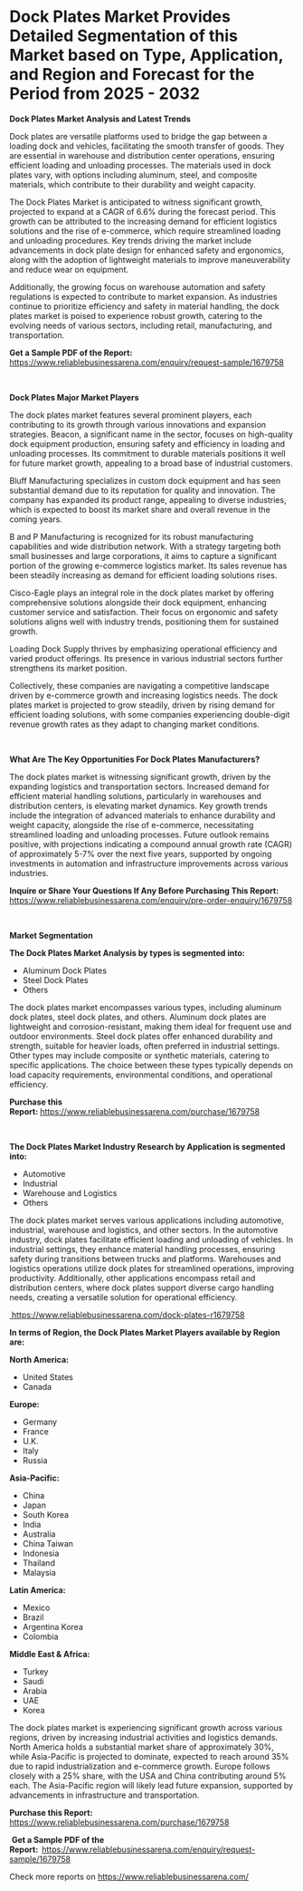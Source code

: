 <p><h1>Dock Plates Market Provides Detailed Segmentation of this Market based on Type, Application, and Region and Forecast for the Period from 2025 - 2032</h1></p><p><strong>Dock Plates Market Analysis and Latest Trends</strong></p>
<p><p>Dock plates are versatile platforms used to bridge the gap between a loading dock and vehicles, facilitating the smooth transfer of goods. They are essential in warehouse and distribution center operations, ensuring efficient loading and unloading processes. The materials used in dock plates vary, with options including aluminum, steel, and composite materials, which contribute to their durability and weight capacity.</p><p>The Dock Plates Market is anticipated to witness significant growth, projected to expand at a CAGR of 6.6% during the forecast period. This growth can be attributed to the increasing demand for efficient logistics solutions and the rise of e-commerce, which require streamlined loading and unloading procedures. Key trends driving the market include advancements in dock plate design for enhanced safety and ergonomics, along with the adoption of lightweight materials to improve maneuverability and reduce wear on equipment.</p><p>Additionally, the growing focus on warehouse automation and safety regulations is expected to contribute to market expansion. As industries continue to prioritize efficiency and safety in material handling, the dock plates market is poised to experience robust growth, catering to the evolving needs of various sectors, including retail, manufacturing, and transportation.</p></p>
<p><strong>Get a Sample PDF of the Report:&nbsp;</strong> <a href="https://www.reliablebusinessarena.com/enquiry/request-sample/1679758?utm_campaign=1943&utm_medium=2&utm_source=Github&utm_content=ia&utm_term=20022025&utm_id=dock-plates">https://www.reliablebusinessarena.com/enquiry/request-sample/1679758</a></p>
<p>&nbsp;</p>
<p><strong>Dock Plates Major Market Players</strong></p>
<p><p>The dock plates market features several prominent players, each contributing to its growth through various innovations and expansion strategies. Beacon, a significant name in the sector, focuses on high-quality dock equipment production, ensuring safety and efficiency in loading and unloading processes. Its commitment to durable materials positions it well for future market growth, appealing to a broad base of industrial customers.</p><p>Bluff Manufacturing specializes in custom dock equipment and has seen substantial demand due to its reputation for quality and innovation. The company has expanded its product range, appealing to diverse industries, which is expected to boost its market share and overall revenue in the coming years.</p><p>B and P Manufacturing is recognized for its robust manufacturing capabilities and wide distribution network. With a strategy targeting both small businesses and large corporations, it aims to capture a significant portion of the growing e-commerce logistics market. Its sales revenue has been steadily increasing as demand for efficient loading solutions rises.</p><p>Cisco-Eagle plays an integral role in the dock plates market by offering comprehensive solutions alongside their dock equipment, enhancing customer service and satisfaction. Their focus on ergonomic and safety solutions aligns well with industry trends, positioning them for sustained growth.</p><p>Loading Dock Supply thrives by emphasizing operational efficiency and varied product offerings. Its presence in various industrial sectors further strengthens its market position.</p><p>Collectively, these companies are navigating a competitive landscape driven by e-commerce growth and increasing logistics needs. The dock plates market is projected to grow steadily, driven by rising demand for efficient loading solutions, with some companies experiencing double-digit revenue growth rates as they adapt to changing market conditions.</p></p>
<p>&nbsp;</p>
<p><strong>What Are The Key Opportunities For Dock Plates Manufacturers?</strong></p>
<p><p>The dock plates market is witnessing significant growth, driven by the expanding logistics and transportation sectors. Increased demand for efficient material handling solutions, particularly in warehouses and distribution centers, is elevating market dynamics. Key growth trends include the integration of advanced materials to enhance durability and weight capacity, alongside the rise of e-commerce, necessitating streamlined loading and unloading processes. Future outlook remains positive, with projections indicating a compound annual growth rate (CAGR) of approximately 5-7% over the next five years, supported by ongoing investments in automation and infrastructure improvements across various industries.</p></p>
<p><strong>Inquire or Share Your Questions If Any Before Purchasing This Report:</strong> <a href="https://www.reliablebusinessarena.com/enquiry/pre-order-enquiry/1679758?utm_campaign=1943&utm_medium=2&utm_source=Github&utm_content=ia&utm_term=20022025&utm_id=dock-plates">https://www.reliablebusinessarena.com/enquiry/pre-order-enquiry/1679758</a></p>
<p>&nbsp;</p>
<p><strong>Market Segmentation</strong></p>
<p><strong>The Dock Plates Market Analysis by types is segmented into:</strong></p>
<p><ul><li>Aluminum Dock Plates</li><li>Steel Dock Plates</li><li>Others</li></ul></p>
<p><p>The dock plates market encompasses various types, including aluminum dock plates, steel dock plates, and others. Aluminum dock plates are lightweight and corrosion-resistant, making them ideal for frequent use and outdoor environments. Steel dock plates offer enhanced durability and strength, suitable for heavier loads, often preferred in industrial settings. Other types may include composite or synthetic materials, catering to specific applications. The choice between these types typically depends on load capacity requirements, environmental conditions, and operational efficiency.</p></p>
<p><strong>Purchase this Report:&nbsp;</strong><a href="https://www.reliablebusinessarena.com/purchase/1679758?utm_campaign=1943&utm_medium=2&utm_source=Github&utm_content=ia&utm_term=20022025&utm_id=dock-plates">https://www.reliablebusinessarena.com/purchase/1679758</a></p>
<p>&nbsp;</p>
<p><strong>The Dock Plates Market Industry Research by Application is segmented into:</strong></p>
<p><ul><li>Automotive</li><li>Industrial</li><li>Warehouse and Logistics</li><li>Others</li></ul></p>
<p><p>The dock plates market serves various applications including automotive, industrial, warehouse and logistics, and other sectors. In the automotive industry, dock plates facilitate efficient loading and unloading of vehicles. In industrial settings, they enhance material handling processes, ensuring safety during transitions between trucks and platforms. Warehouses and logistics operations utilize dock plates for streamlined operations, improving productivity. Additionally, other applications encompass retail and distribution centers, where dock plates support diverse cargo handling needs, creating a versatile solution for operational efficiency.</p></p>
<p><a href="https://www.reliablebusinessarena.com/dock-plates-r1679758?utm_campaign=1943&utm_medium=2&utm_source=Github&utm_content=ia&utm_term=20022025&utm_id=dock-plates">&nbsp;https://www.reliablebusinessarena.com/dock-plates-r1679758</a></p>
<p><strong>In terms of Region, the Dock Plates Market Players available by Region are:</strong></p>
<p>
    <p> <strong> North America: </strong>
        <ul>
            <li>United States</li>
            <li>Canada</li>
        </ul>
        </p> 
    <p> <strong> Europe: </strong>
        <ul>
            <li>Germany</li>
            <li>France</li>
            <li>U.K.</li>
            <li>Italy</li>
            <li>Russia</li>
        </ul>
        </p> 
    <p> <strong> Asia-Pacific: </strong>
        <ul>
            <li>China</li>
            <li>Japan</li>
            <li>South Korea</li>
            <li>India</li>
            <li>Australia</li>
            <li>China Taiwan</li>
            <li>Indonesia</li>
            <li>Thailand</li>
            <li>Malaysia</li>
        </ul>
        </p> 
    <p> <strong> Latin America: </strong>
        <ul>
            <li>Mexico</li>
            <li>Brazil</li>
            <li>Argentina Korea</li>
            <li>Colombia</li>
        </ul>
        </p> 
    <p> <strong> Middle East & Africa: </strong>
        <ul>
            <li>Turkey</li>
            <li>Saudi</li>
            <li>Arabia</li>
            <li>UAE</li>
            <li>Korea</li>
        </ul>
    </p>
    </p>
<p><p>The dock plates market is experiencing significant growth across various regions, driven by increasing industrial activities and logistics demands. North America holds a substantial market share of approximately 30%, while Asia-Pacific is projected to dominate, expected to reach around 35% due to rapid industrialization and e-commerce growth. Europe follows closely with a 25% share, with the USA and China contributing around 5% each. The Asia-Pacific region will likely lead future expansion, supported by advancements in infrastructure and transportation.</p></p>
<p><strong>Purchase this Report: </strong><a href="https://www.reliablebusinessarena.com/purchase/1679758?utm_campaign=1943&utm_medium=2&utm_source=Github&utm_content=ia&utm_term=20022025&utm_id=dock-plates">https://www.reliablebusinessarena.com/purchase/1679758</a></p>
<p>&nbsp;<strong>Get a Sample PDF of the Report:&nbsp;&nbsp;</strong><a href="https://www.reliablebusinessarena.com/enquiry/request-sample/1679758?utm_campaign=1943&utm_medium=2&utm_source=Github&utm_content=ia&utm_term=20022025&utm_id=dock-plates">https://www.reliablebusinessarena.com/enquiry/request-sample/1679758</a></p>
<p><strong></strong></p>
<p>Check more reports on <a href="https://www.reliablebusinessarena.com/?utm_campaign=1943&utm_medium=2&utm_source=Github&utm_content=ia&utm_term=20022025&utm_id=dock-plates">https://www.reliablebusinessarena.com/</a></p>